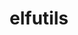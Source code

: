 ---
title: "elfutils"
layout: cache
categories: [package, develop]
meta: {"versions": ["0.189", "0.190", "0.191"], "compilers": ["gcc@=10.2.1", "gcc@=11.1.0", "gcc@=11.4.0", "gcc@=7.3.1", "gcc@=7.5.0", "gcc@=9.4.0", "oneapi@=2024.2.0", "oneapi@=2024.2.1"], "oss": ["amzn2", "centos7", "ubuntu18.04", "ubuntu20.04", "ubuntu22.04"], "platforms": ["linux"], "targets": ["aarch64", "neoverse_n1", "neoverse_v1", "neoverse_v2", "ppc64le", "x86_64_v3"], "stacks": ["aws-isc", "aws-isc-aarch64", "data-vis-sdk", "developer-tools-manylinux2014", "e4s", "e4s-neoverse-v2", "e4s-neoverse_v1", "e4s-oneapi", "e4s-power", "e4s-rocm-external", "gpu-tests", "ml-linux-x86_64-rocm", "radiuss", "radiuss-aws", "radiuss-aws-aarch64", "root", "tutorial"], "num_specs": 96, "num_specs_by_stack": {"root": 96, "radiuss-aws-aarch64": 11, "aws-isc-aarch64": 7, "radiuss-aws": 5, "aws-isc": 3, "developer-tools-manylinux2014": 5, "radiuss": 5, "e4s-power": 8, "data-vis-sdk": 5, "gpu-tests": 5, "e4s-neoverse_v1": 10, "e4s-neoverse-v2": 10, "e4s": 8, "ml-linux-x86_64-rocm": 5, "tutorial": 5, "e4s-rocm-external": 9, "e4s-oneapi": 5}}
spec_details: [{"hash": "wco476au527je4xe6bgvscmskz4qjvtw", "compiler": "gcc@=7.3.1", "versions": ["0.191"], "os": "amzn2", "platform": "linux", "target": "aarch64", "variants": ["build_system=autotools", "~debuginfod", "+exeprefix", "+nls"], "stacks": ["root", "radiuss-aws-aarch64"], "size": "-", "tarball": "https://binaries.spack.io/develop/build_cache/linux-amzn2-aarch64/gcc-7.3.1/elfutils-0.191/linux-amzn2-aarch64-gcc-7.3.1-elfutils-0.191-wco476au527je4xe6bgvscmskz4qjvtw.spack"}, {"hash": "fn2xven6wsopbrf4k2qqf5weqtza4i2r", "compiler": "gcc@=7.3.1", "versions": ["0.191"], "os": "amzn2", "platform": "linux", "target": "aarch64", "variants": ["build_system=autotools", "~debuginfod", "+exeprefix", "+nls"], "stacks": ["root", "radiuss-aws-aarch64"], "size": "-", "tarball": "https://binaries.spack.io/develop/build_cache/linux-amzn2-aarch64/gcc-7.3.1/elfutils-0.191/linux-amzn2-aarch64-gcc-7.3.1-elfutils-0.191-fn2xven6wsopbrf4k2qqf5weqtza4i2r.spack"}, {"hash": "jbrk5uummesdjmepy7c5ykvqtmq32dvp", "compiler": "gcc@=7.3.1", "versions": ["0.191"], "os": "amzn2", "platform": "linux", "target": "aarch64", "variants": ["build_system=autotools", "~debuginfod", "+exeprefix", "+nls"], "stacks": ["root", "radiuss-aws-aarch64"], "size": "-", "tarball": "https://binaries.spack.io/develop/build_cache/linux-amzn2-aarch64/gcc-7.3.1/elfutils-0.191/linux-amzn2-aarch64-gcc-7.3.1-elfutils-0.191-jbrk5uummesdjmepy7c5ykvqtmq32dvp.spack"}, {"hash": "fc72tpyjste7nco2tcd2gizbdbqvhqkd", "compiler": "gcc@=7.3.1", "versions": ["0.191"], "os": "amzn2", "platform": "linux", "target": "aarch64", "variants": ["build_system=autotools", "~debuginfod", "+exeprefix", "+nls"], "stacks": ["root", "radiuss-aws-aarch64"], "size": "-", "tarball": "https://binaries.spack.io/develop/build_cache/linux-amzn2-aarch64/gcc-7.3.1/elfutils-0.191/linux-amzn2-aarch64-gcc-7.3.1-elfutils-0.191-fc72tpyjste7nco2tcd2gizbdbqvhqkd.spack"}, {"hash": "sdafw2pa56nrlircr3cpnlreno5rshaj", "compiler": "gcc@=7.3.1", "versions": ["0.191"], "os": "amzn2", "platform": "linux", "target": "aarch64", "variants": ["build_system=autotools", "~debuginfod", "+exeprefix", "+nls"], "stacks": ["root", "radiuss-aws-aarch64"], "size": "-", "tarball": "https://binaries.spack.io/develop/build_cache/linux-amzn2-aarch64/gcc-7.3.1/elfutils-0.191/linux-amzn2-aarch64-gcc-7.3.1-elfutils-0.191-sdafw2pa56nrlircr3cpnlreno5rshaj.spack"}, {"hash": "opi2dtxs3q726vkwbwmucfklij3lxl6p", "compiler": "gcc@=7.3.1", "versions": ["0.191"], "os": "amzn2", "platform": "linux", "target": "aarch64", "variants": ["build_system=autotools", "~debuginfod", "+exeprefix", "~nls"], "stacks": ["aws-isc-aarch64", "root"], "size": "-", "tarball": "https://binaries.spack.io/develop/build_cache/linux-amzn2-aarch64/gcc-7.3.1/elfutils-0.191/linux-amzn2-aarch64-gcc-7.3.1-elfutils-0.191-opi2dtxs3q726vkwbwmucfklij3lxl6p.spack"}, {"hash": "t3yt37g6nbuavxiu42ahktyfm2ned2dp", "compiler": "gcc@=7.3.1", "versions": ["0.191"], "os": "amzn2", "platform": "linux", "target": "aarch64", "variants": ["build_system=autotools", "~debuginfod", "+exeprefix", "~nls"], "stacks": ["aws-isc-aarch64", "root"], "size": "-", "tarball": "https://binaries.spack.io/develop/build_cache/linux-amzn2-aarch64/gcc-7.3.1/elfutils-0.191/linux-amzn2-aarch64-gcc-7.3.1-elfutils-0.191-t3yt37g6nbuavxiu42ahktyfm2ned2dp.spack"}, {"hash": "j4jims6yrwisiwnfp7cbg3g6p4egfzbo", "compiler": "gcc@=7.3.1", "versions": ["0.191"], "os": "amzn2", "platform": "linux", "target": "aarch64", "variants": ["build_system=autotools", "~debuginfod", "+exeprefix", "~nls"], "stacks": ["aws-isc-aarch64", "root"], "size": "-", "tarball": "https://binaries.spack.io/develop/build_cache/linux-amzn2-aarch64/gcc-7.3.1/elfutils-0.191/linux-amzn2-aarch64-gcc-7.3.1-elfutils-0.191-j4jims6yrwisiwnfp7cbg3g6p4egfzbo.spack"}, {"hash": "nnmnoowrbrj2zdhn6jqe67f3clzi2srg", "compiler": "gcc@=7.3.1", "versions": ["0.191"], "os": "amzn2", "platform": "linux", "target": "neoverse_n1", "variants": ["build_system=autotools", "~debuginfod", "+exeprefix", "+nls"], "stacks": ["root", "radiuss-aws-aarch64"], "size": "-", "tarball": "https://binaries.spack.io/develop/build_cache/linux-amzn2-neoverse_n1/gcc-7.3.1/elfutils-0.191/linux-amzn2-neoverse_n1-gcc-7.3.1-elfutils-0.191-nnmnoowrbrj2zdhn6jqe67f3clzi2srg.spack"}, {"hash": "qgeemrygt3nmazrtspi26vsiiywl3xnk", "compiler": "gcc@=7.3.1", "versions": ["0.191"], "os": "amzn2", "platform": "linux", "target": "neoverse_n1", "variants": ["build_system=autotools", "~debuginfod", "+exeprefix", "+nls"], "stacks": ["root", "radiuss-aws-aarch64"], "size": "-", "tarball": "https://binaries.spack.io/develop/build_cache/linux-amzn2-neoverse_n1/gcc-7.3.1/elfutils-0.191/linux-amzn2-neoverse_n1-gcc-7.3.1-elfutils-0.191-qgeemrygt3nmazrtspi26vsiiywl3xnk.spack"}, {"hash": "pssmaeg6h4hzsxzczhz5lsbcftv3zv4f", "compiler": "gcc@=7.3.1", "versions": ["0.191"], "os": "amzn2", "platform": "linux", "target": "neoverse_n1", "variants": ["build_system=autotools", "~debuginfod", "+exeprefix", "+nls"], "stacks": ["root", "radiuss-aws-aarch64"], "size": "-", "tarball": "https://binaries.spack.io/develop/build_cache/linux-amzn2-neoverse_n1/gcc-7.3.1/elfutils-0.191/linux-amzn2-neoverse_n1-gcc-7.3.1-elfutils-0.191-pssmaeg6h4hzsxzczhz5lsbcftv3zv4f.spack"}, {"hash": "hhd6sxsjt6vvqhdyx74uj5ynvnmld77v", "compiler": "gcc@=7.3.1", "versions": ["0.191"], "os": "amzn2", "platform": "linux", "target": "neoverse_n1", "variants": ["build_system=autotools", "~debuginfod", "+exeprefix", "+nls"], "stacks": ["root", "radiuss-aws-aarch64"], "size": "-", "tarball": "https://binaries.spack.io/develop/build_cache/linux-amzn2-neoverse_n1/gcc-7.3.1/elfutils-0.191/linux-amzn2-neoverse_n1-gcc-7.3.1-elfutils-0.191-hhd6sxsjt6vvqhdyx74uj5ynvnmld77v.spack"}, {"hash": "ihr45ctxbyvfeoa3a77f4zx32v6obfaq", "compiler": "gcc@=7.3.1", "versions": ["0.191"], "os": "amzn2", "platform": "linux", "target": "neoverse_n1", "variants": ["build_system=autotools", "~debuginfod", "+exeprefix", "+nls"], "stacks": ["root", "radiuss-aws-aarch64"], "size": "-", "tarball": "https://binaries.spack.io/develop/build_cache/linux-amzn2-neoverse_n1/gcc-7.3.1/elfutils-0.191/linux-amzn2-neoverse_n1-gcc-7.3.1-elfutils-0.191-ihr45ctxbyvfeoa3a77f4zx32v6obfaq.spack"}, {"hash": "ydpjevidvwv2j3cqws3p2fayx64u6k4t", "compiler": "gcc@=7.3.1", "versions": ["0.191"], "os": "amzn2", "platform": "linux", "target": "neoverse_n1", "variants": ["build_system=autotools", "~debuginfod", "+exeprefix", "+nls"], "stacks": ["root", "radiuss-aws-aarch64"], "size": "-", "tarball": "https://binaries.spack.io/develop/build_cache/linux-amzn2-neoverse_n1/gcc-7.3.1/elfutils-0.191/linux-amzn2-neoverse_n1-gcc-7.3.1-elfutils-0.191-ydpjevidvwv2j3cqws3p2fayx64u6k4t.spack"}, {"hash": "h6ptqfy2a5ucoz53mzk3ax2nwvxwddqx", "compiler": "gcc@=7.3.1", "versions": ["0.191"], "os": "amzn2", "platform": "linux", "target": "neoverse_n1", "variants": ["build_system=autotools", "~debuginfod", "+exeprefix", "~nls"], "stacks": ["aws-isc-aarch64", "root"], "size": "-", "tarball": "https://binaries.spack.io/develop/build_cache/linux-amzn2-neoverse_n1/gcc-7.3.1/elfutils-0.191/linux-amzn2-neoverse_n1-gcc-7.3.1-elfutils-0.191-h6ptqfy2a5ucoz53mzk3ax2nwvxwddqx.spack"}, {"hash": "cph7tzlwtqbdmxi5cdnaa6j4evnjtckn", "compiler": "gcc@=7.3.1", "versions": ["0.191"], "os": "amzn2", "platform": "linux", "target": "neoverse_n1", "variants": ["build_system=autotools", "~debuginfod", "+exeprefix", "~nls"], "stacks": ["aws-isc-aarch64", "root"], "size": "-", "tarball": "https://binaries.spack.io/develop/build_cache/linux-amzn2-neoverse_n1/gcc-7.3.1/elfutils-0.191/linux-amzn2-neoverse_n1-gcc-7.3.1-elfutils-0.191-cph7tzlwtqbdmxi5cdnaa6j4evnjtckn.spack"}, {"hash": "fygpi6yb5qi7w27q57665r6p4ogreizb", "compiler": "gcc@=7.3.1", "versions": ["0.191"], "os": "amzn2", "platform": "linux", "target": "neoverse_n1", "variants": ["build_system=autotools", "~debuginfod", "+exeprefix", "~nls"], "stacks": ["aws-isc-aarch64", "root"], "size": "-", "tarball": "https://binaries.spack.io/develop/build_cache/linux-amzn2-neoverse_n1/gcc-7.3.1/elfutils-0.191/linux-amzn2-neoverse_n1-gcc-7.3.1-elfutils-0.191-fygpi6yb5qi7w27q57665r6p4ogreizb.spack"}, {"hash": "z2nuzqljtdmlylnnoeien4wdw5kezhmh", "compiler": "gcc@=7.3.1", "versions": ["0.191"], "os": "amzn2", "platform": "linux", "target": "neoverse_n1", "variants": ["build_system=autotools", "~debuginfod", "+exeprefix", "~nls"], "stacks": ["aws-isc-aarch64", "root"], "size": "-", "tarball": "https://binaries.spack.io/develop/build_cache/linux-amzn2-neoverse_n1/gcc-7.3.1/elfutils-0.191/linux-amzn2-neoverse_n1-gcc-7.3.1-elfutils-0.191-z2nuzqljtdmlylnnoeien4wdw5kezhmh.spack"}, {"hash": "dtbu2esf2shcvhjksy5pccqpgltbmhpw", "compiler": "gcc@=7.3.1", "versions": ["0.191"], "os": "amzn2", "platform": "linux", "target": "x86_64_v3", "variants": ["build_system=autotools", "~debuginfod", "+exeprefix", "+nls"], "stacks": ["root", "radiuss-aws"], "size": "-", "tarball": "https://binaries.spack.io/develop/build_cache/linux-amzn2-x86_64_v3/gcc-7.3.1/elfutils-0.191/linux-amzn2-x86_64_v3-gcc-7.3.1-elfutils-0.191-dtbu2esf2shcvhjksy5pccqpgltbmhpw.spack"}, {"hash": "msauym4c45w6cw2u2tlz7gppl3u7n3ca", "compiler": "gcc@=7.3.1", "versions": ["0.191"], "os": "amzn2", "platform": "linux", "target": "x86_64_v3", "variants": ["build_system=autotools", "~debuginfod", "+exeprefix", "+nls"], "stacks": ["root", "radiuss-aws"], "size": "-", "tarball": "https://binaries.spack.io/develop/build_cache/linux-amzn2-x86_64_v3/gcc-7.3.1/elfutils-0.191/linux-amzn2-x86_64_v3-gcc-7.3.1-elfutils-0.191-msauym4c45w6cw2u2tlz7gppl3u7n3ca.spack"}, {"hash": "krsnfs7jvuwtm4di47xaympoamyf25d4", "compiler": "gcc@=7.3.1", "versions": ["0.191"], "os": "amzn2", "platform": "linux", "target": "x86_64_v3", "variants": ["build_system=autotools", "~debuginfod", "+exeprefix", "+nls"], "stacks": ["root", "radiuss-aws"], "size": "-", "tarball": "https://binaries.spack.io/develop/build_cache/linux-amzn2-x86_64_v3/gcc-7.3.1/elfutils-0.191/linux-amzn2-x86_64_v3-gcc-7.3.1-elfutils-0.191-krsnfs7jvuwtm4di47xaympoamyf25d4.spack"}, {"hash": "ajfp4lihfpmejbd3hdbkryyt4fgk6b54", "compiler": "gcc@=7.3.1", "versions": ["0.191"], "os": "amzn2", "platform": "linux", "target": "x86_64_v3", "variants": ["build_system=autotools", "~debuginfod", "+exeprefix", "+nls"], "stacks": ["root", "radiuss-aws"], "size": "-", "tarball": "https://binaries.spack.io/develop/build_cache/linux-amzn2-x86_64_v3/gcc-7.3.1/elfutils-0.191/linux-amzn2-x86_64_v3-gcc-7.3.1-elfutils-0.191-ajfp4lihfpmejbd3hdbkryyt4fgk6b54.spack"}, {"hash": "cgv5zi7rzekj6sdufhssoniujnz4iiqd", "compiler": "gcc@=7.3.1", "versions": ["0.191"], "os": "amzn2", "platform": "linux", "target": "x86_64_v3", "variants": ["build_system=autotools", "~debuginfod", "+exeprefix", "+nls"], "stacks": ["root", "radiuss-aws"], "size": "-", "tarball": "https://binaries.spack.io/develop/build_cache/linux-amzn2-x86_64_v3/gcc-7.3.1/elfutils-0.191/linux-amzn2-x86_64_v3-gcc-7.3.1-elfutils-0.191-cgv5zi7rzekj6sdufhssoniujnz4iiqd.spack"}, {"hash": "gymumbrigscrdjevq32y7lleay5mmqna", "compiler": "gcc@=7.3.1", "versions": ["0.191"], "os": "amzn2", "platform": "linux", "target": "x86_64_v3", "variants": ["build_system=autotools", "~debuginfod", "+exeprefix", "~nls"], "stacks": ["root", "aws-isc"], "size": "-", "tarball": "https://binaries.spack.io/develop/build_cache/linux-amzn2-x86_64_v3/gcc-7.3.1/elfutils-0.191/linux-amzn2-x86_64_v3-gcc-7.3.1-elfutils-0.191-gymumbrigscrdjevq32y7lleay5mmqna.spack"}, {"hash": "tmngjijto3fsri6dfq4w3m7doxd4ykhn", "compiler": "gcc@=7.3.1", "versions": ["0.191"], "os": "amzn2", "platform": "linux", "target": "x86_64_v3", "variants": ["build_system=autotools", "~debuginfod", "+exeprefix", "~nls"], "stacks": ["root", "aws-isc"], "size": "-", "tarball": "https://binaries.spack.io/develop/build_cache/linux-amzn2-x86_64_v3/gcc-7.3.1/elfutils-0.191/linux-amzn2-x86_64_v3-gcc-7.3.1-elfutils-0.191-tmngjijto3fsri6dfq4w3m7doxd4ykhn.spack"}, {"hash": "4uju2wlaeqfgngvvf5xhcsk36oxjrgv5", "compiler": "gcc@=7.3.1", "versions": ["0.191"], "os": "amzn2", "platform": "linux", "target": "x86_64_v3", "variants": ["build_system=autotools", "~debuginfod", "+exeprefix", "~nls"], "stacks": ["root", "aws-isc"], "size": "-", "tarball": "https://binaries.spack.io/develop/build_cache/linux-amzn2-x86_64_v3/gcc-7.3.1/elfutils-0.191/linux-amzn2-x86_64_v3-gcc-7.3.1-elfutils-0.191-4uju2wlaeqfgngvvf5xhcsk36oxjrgv5.spack"}, {"hash": "izddttw3qtdmej2ytb5nohns6nmfohua", "compiler": "gcc@=10.2.1", "versions": ["0.191"], "os": "centos7", "platform": "linux", "target": "x86_64_v3", "variants": ["build_system=autotools", "+debuginfod", "+exeprefix", "+nls"], "stacks": ["root", "developer-tools-manylinux2014"], "size": "-", "tarball": "https://binaries.spack.io/develop/build_cache/linux-centos7-x86_64_v3/gcc-10.2.1/elfutils-0.191/linux-centos7-x86_64_v3-gcc-10.2.1-elfutils-0.191-izddttw3qtdmej2ytb5nohns6nmfohua.spack"}, {"hash": "4duhmhapfufidjg6jvwc2szoqawawvwf", "compiler": "gcc@=10.2.1", "versions": ["0.191"], "os": "centos7", "platform": "linux", "target": "x86_64_v3", "variants": ["build_system=autotools", "+debuginfod", "+exeprefix", "+nls"], "stacks": ["root", "developer-tools-manylinux2014"], "size": "-", "tarball": "https://binaries.spack.io/develop/build_cache/linux-centos7-x86_64_v3/gcc-10.2.1/elfutils-0.191/linux-centos7-x86_64_v3-gcc-10.2.1-elfutils-0.191-4duhmhapfufidjg6jvwc2szoqawawvwf.spack"}, {"hash": "is4uflo6kr2mbeagblepgortmb2aqhlt", "compiler": "gcc@=10.2.1", "versions": ["0.191"], "os": "centos7", "platform": "linux", "target": "x86_64_v3", "variants": ["build_system=autotools", "+debuginfod", "+exeprefix", "+nls"], "stacks": ["root", "developer-tools-manylinux2014"], "size": "-", "tarball": "https://binaries.spack.io/develop/build_cache/linux-centos7-x86_64_v3/gcc-10.2.1/elfutils-0.191/linux-centos7-x86_64_v3-gcc-10.2.1-elfutils-0.191-is4uflo6kr2mbeagblepgortmb2aqhlt.spack"}, {"hash": "oibliiajzhmvpx6uraxjd6aisduxvwq5", "compiler": "gcc@=10.2.1", "versions": ["0.191"], "os": "centos7", "platform": "linux", "target": "x86_64_v3", "variants": ["build_system=autotools", "+debuginfod", "+exeprefix", "+nls"], "stacks": ["root", "developer-tools-manylinux2014"], "size": "-", "tarball": "https://binaries.spack.io/develop/build_cache/linux-centos7-x86_64_v3/gcc-10.2.1/elfutils-0.191/linux-centos7-x86_64_v3-gcc-10.2.1-elfutils-0.191-oibliiajzhmvpx6uraxjd6aisduxvwq5.spack"}, {"hash": "rinhscjbttrjggfrnz5colnu7q7u2ups", "compiler": "gcc@=10.2.1", "versions": ["0.191"], "os": "centos7", "platform": "linux", "target": "x86_64_v3", "variants": ["build_system=autotools", "+debuginfod", "+exeprefix", "+nls"], "stacks": ["root", "developer-tools-manylinux2014"], "size": "-", "tarball": "https://binaries.spack.io/develop/build_cache/linux-centos7-x86_64_v3/gcc-10.2.1/elfutils-0.191/linux-centos7-x86_64_v3-gcc-10.2.1-elfutils-0.191-rinhscjbttrjggfrnz5colnu7q7u2ups.spack"}, {"hash": "f4m545gzkfqrn6n7z7ytlfgjfisgj7fp", "compiler": "gcc@=7.5.0", "versions": ["0.191"], "os": "ubuntu18.04", "platform": "linux", "target": "x86_64_v3", "variants": ["build_system=autotools", "~debuginfod", "+exeprefix", "+nls"], "stacks": ["root", "radiuss"], "size": "-", "tarball": "https://binaries.spack.io/develop/build_cache/linux-ubuntu18.04-x86_64_v3/gcc-7.5.0/elfutils-0.191/linux-ubuntu18.04-x86_64_v3-gcc-7.5.0-elfutils-0.191-f4m545gzkfqrn6n7z7ytlfgjfisgj7fp.spack"}, {"hash": "ujyr2jtpdbdjdm5wokvdkxyn4j64wk3j", "compiler": "gcc@=7.5.0", "versions": ["0.191"], "os": "ubuntu18.04", "platform": "linux", "target": "x86_64_v3", "variants": ["build_system=autotools", "~debuginfod", "+exeprefix", "+nls"], "stacks": ["root", "radiuss"], "size": "-", "tarball": "https://binaries.spack.io/develop/build_cache/linux-ubuntu18.04-x86_64_v3/gcc-7.5.0/elfutils-0.191/linux-ubuntu18.04-x86_64_v3-gcc-7.5.0-elfutils-0.191-ujyr2jtpdbdjdm5wokvdkxyn4j64wk3j.spack"}, {"hash": "f22paax3s4rb447hlsmgw2d5sdhwv4zk", "compiler": "gcc@=7.5.0", "versions": ["0.191"], "os": "ubuntu18.04", "platform": "linux", "target": "x86_64_v3", "variants": ["build_system=autotools", "~debuginfod", "+exeprefix", "+nls"], "stacks": ["root", "radiuss"], "size": "-", "tarball": "https://binaries.spack.io/develop/build_cache/linux-ubuntu18.04-x86_64_v3/gcc-7.5.0/elfutils-0.191/linux-ubuntu18.04-x86_64_v3-gcc-7.5.0-elfutils-0.191-f22paax3s4rb447hlsmgw2d5sdhwv4zk.spack"}, {"hash": "runy4afgrnam3sxpswhgmi3zhg4tsyxf", "compiler": "gcc@=7.5.0", "versions": ["0.191"], "os": "ubuntu18.04", "platform": "linux", "target": "x86_64_v3", "variants": ["build_system=autotools", "~debuginfod", "+exeprefix", "+nls"], "stacks": ["root", "radiuss"], "size": "-", "tarball": "https://binaries.spack.io/develop/build_cache/linux-ubuntu18.04-x86_64_v3/gcc-7.5.0/elfutils-0.191/linux-ubuntu18.04-x86_64_v3-gcc-7.5.0-elfutils-0.191-runy4afgrnam3sxpswhgmi3zhg4tsyxf.spack"}, {"hash": "fq4uf6sczcuwvl6jwd2j2nmtsp4zak7v", "compiler": "gcc@=7.5.0", "versions": ["0.191"], "os": "ubuntu18.04", "platform": "linux", "target": "x86_64_v3", "variants": ["build_system=autotools", "~debuginfod", "+exeprefix", "+nls"], "stacks": ["root", "radiuss"], "size": "-", "tarball": "https://binaries.spack.io/develop/build_cache/linux-ubuntu18.04-x86_64_v3/gcc-7.5.0/elfutils-0.191/linux-ubuntu18.04-x86_64_v3-gcc-7.5.0-elfutils-0.191-fq4uf6sczcuwvl6jwd2j2nmtsp4zak7v.spack"}, {"hash": "sasdgtnxrw5vhxuzrrotz364kficdwdg", "compiler": "gcc@=9.4.0", "versions": ["0.191"], "os": "ubuntu20.04", "platform": "linux", "target": "ppc64le", "variants": ["build_system=autotools", "~debuginfod", "+exeprefix", "~nls"], "stacks": ["root", "e4s-power"], "size": "-", "tarball": "https://binaries.spack.io/develop/build_cache/linux-ubuntu20.04-ppc64le/gcc-9.4.0/elfutils-0.191/linux-ubuntu20.04-ppc64le-gcc-9.4.0-elfutils-0.191-sasdgtnxrw5vhxuzrrotz364kficdwdg.spack"}, {"hash": "vjfq5ma3oc5n7lpwyyr6i57lnpj7fltg", "compiler": "gcc@=9.4.0", "versions": ["0.191"], "os": "ubuntu20.04", "platform": "linux", "target": "ppc64le", "variants": ["build_system=autotools", "~debuginfod", "+exeprefix", "~nls"], "stacks": ["root", "e4s-power"], "size": "-", "tarball": "https://binaries.spack.io/develop/build_cache/linux-ubuntu20.04-ppc64le/gcc-9.4.0/elfutils-0.191/linux-ubuntu20.04-ppc64le-gcc-9.4.0-elfutils-0.191-vjfq5ma3oc5n7lpwyyr6i57lnpj7fltg.spack"}, {"hash": "buostqs4h3h2i5uerxlllonllcmmyo33", "compiler": "gcc@=9.4.0", "versions": ["0.191"], "os": "ubuntu20.04", "platform": "linux", "target": "ppc64le", "variants": ["build_system=autotools", "~debuginfod", "+exeprefix", "~nls"], "stacks": ["root", "e4s-power"], "size": "-", "tarball": "https://binaries.spack.io/develop/build_cache/linux-ubuntu20.04-ppc64le/gcc-9.4.0/elfutils-0.191/linux-ubuntu20.04-ppc64le-gcc-9.4.0-elfutils-0.191-buostqs4h3h2i5uerxlllonllcmmyo33.spack"}, {"hash": "z24zv4vcqv334q25dh7mi4btsq2nr5wr", "compiler": "gcc@=9.4.0", "versions": ["0.191"], "os": "ubuntu20.04", "platform": "linux", "target": "ppc64le", "variants": ["build_system=autotools", "~debuginfod", "+exeprefix", "~nls"], "stacks": ["root", "e4s-power"], "size": "-", "tarball": "https://binaries.spack.io/develop/build_cache/linux-ubuntu20.04-ppc64le/gcc-9.4.0/elfutils-0.191/linux-ubuntu20.04-ppc64le-gcc-9.4.0-elfutils-0.191-z24zv4vcqv334q25dh7mi4btsq2nr5wr.spack"}, {"hash": "f52cviizucepkixjcxyfmaj5wgbiekdl", "compiler": "gcc@=9.4.0", "versions": ["0.190"], "os": "ubuntu20.04", "platform": "linux", "target": "ppc64le", "variants": ["build_system=autotools", "~debuginfod", "+exeprefix", "~nls"], "stacks": ["root", "e4s-power"], "size": "-", "tarball": "https://binaries.spack.io/develop/build_cache/linux-ubuntu20.04-ppc64le/gcc-9.4.0/elfutils-0.190/linux-ubuntu20.04-ppc64le-gcc-9.4.0-elfutils-0.190-f52cviizucepkixjcxyfmaj5wgbiekdl.spack"}, {"hash": "3nd7wfs5nsbdtbhlxxgetokrx3gsszji", "compiler": "gcc@=9.4.0", "versions": ["0.190"], "os": "ubuntu20.04", "platform": "linux", "target": "ppc64le", "variants": ["build_system=autotools", "~debuginfod", "+exeprefix", "~nls"], "stacks": ["root", "e4s-power"], "size": "-", "tarball": "https://binaries.spack.io/develop/build_cache/linux-ubuntu20.04-ppc64le/gcc-9.4.0/elfutils-0.190/linux-ubuntu20.04-ppc64le-gcc-9.4.0-elfutils-0.190-3nd7wfs5nsbdtbhlxxgetokrx3gsszji.spack"}, {"hash": "lb7e2glq6nboxxlwvyfxwalr3vflioj2", "compiler": "gcc@=9.4.0", "versions": ["0.190"], "os": "ubuntu20.04", "platform": "linux", "target": "ppc64le", "variants": ["build_system=autotools", "~debuginfod", "+exeprefix", "~nls"], "stacks": ["root", "e4s-power"], "size": "-", "tarball": "https://binaries.spack.io/develop/build_cache/linux-ubuntu20.04-ppc64le/gcc-9.4.0/elfutils-0.190/linux-ubuntu20.04-ppc64le-gcc-9.4.0-elfutils-0.190-lb7e2glq6nboxxlwvyfxwalr3vflioj2.spack"}, {"hash": "z6zxqfvjeaxhcbarhivtsqo4dtzuizsx", "compiler": "gcc@=9.4.0", "versions": ["0.190"], "os": "ubuntu20.04", "platform": "linux", "target": "ppc64le", "variants": ["build_system=autotools", "~debuginfod", "+exeprefix", "~nls"], "stacks": ["root", "e4s-power"], "size": "-", "tarball": "https://binaries.spack.io/develop/build_cache/linux-ubuntu20.04-ppc64le/gcc-9.4.0/elfutils-0.190/linux-ubuntu20.04-ppc64le-gcc-9.4.0-elfutils-0.190-z6zxqfvjeaxhcbarhivtsqo4dtzuizsx.spack"}, {"hash": "wunhl4nhhr6gcfu2j5tyne2slvy6zgvl", "compiler": "gcc@=11.1.0", "versions": ["0.191"], "os": "ubuntu20.04", "platform": "linux", "target": "x86_64_v3", "variants": ["build_system=autotools", "~debuginfod", "+exeprefix", "+nls"], "stacks": ["root", "data-vis-sdk"], "size": "-", "tarball": "https://binaries.spack.io/develop/build_cache/linux-ubuntu20.04-x86_64_v3/gcc-11.1.0/elfutils-0.191/linux-ubuntu20.04-x86_64_v3-gcc-11.1.0-elfutils-0.191-wunhl4nhhr6gcfu2j5tyne2slvy6zgvl.spack"}, {"hash": "am34dw7m6eqzxmsu5y5qduytewdn5xiy", "compiler": "gcc@=11.1.0", "versions": ["0.191"], "os": "ubuntu20.04", "platform": "linux", "target": "x86_64_v3", "variants": ["build_system=autotools", "~debuginfod", "+exeprefix", "+nls"], "stacks": ["root", "data-vis-sdk"], "size": "-", "tarball": "https://binaries.spack.io/develop/build_cache/linux-ubuntu20.04-x86_64_v3/gcc-11.1.0/elfutils-0.191/linux-ubuntu20.04-x86_64_v3-gcc-11.1.0-elfutils-0.191-am34dw7m6eqzxmsu5y5qduytewdn5xiy.spack"}, {"hash": "xib7krv7xby4cjvw53rkkovjihhl5tex", "compiler": "gcc@=11.1.0", "versions": ["0.191"], "os": "ubuntu20.04", "platform": "linux", "target": "x86_64_v3", "variants": ["build_system=autotools", "~debuginfod", "+exeprefix", "+nls"], "stacks": ["root", "data-vis-sdk"], "size": "-", "tarball": "https://binaries.spack.io/develop/build_cache/linux-ubuntu20.04-x86_64_v3/gcc-11.1.0/elfutils-0.191/linux-ubuntu20.04-x86_64_v3-gcc-11.1.0-elfutils-0.191-xib7krv7xby4cjvw53rkkovjihhl5tex.spack"}, {"hash": "g4phlqdwfbun42ve6pdqyt44bqtdhaas", "compiler": "gcc@=11.1.0", "versions": ["0.191"], "os": "ubuntu20.04", "platform": "linux", "target": "x86_64_v3", "variants": ["build_system=autotools", "~debuginfod", "+exeprefix", "+nls"], "stacks": ["root", "data-vis-sdk"], "size": "-", "tarball": "https://binaries.spack.io/develop/build_cache/linux-ubuntu20.04-x86_64_v3/gcc-11.1.0/elfutils-0.191/linux-ubuntu20.04-x86_64_v3-gcc-11.1.0-elfutils-0.191-g4phlqdwfbun42ve6pdqyt44bqtdhaas.spack"}, {"hash": "crmnsmthfzszmbvvbajxiz7sqyqumck3", "compiler": "gcc@=11.1.0", "versions": ["0.191"], "os": "ubuntu20.04", "platform": "linux", "target": "x86_64_v3", "variants": ["build_system=autotools", "~debuginfod", "+exeprefix", "+nls"], "stacks": ["root", "data-vis-sdk"], "size": "-", "tarball": "https://binaries.spack.io/develop/build_cache/linux-ubuntu20.04-x86_64_v3/gcc-11.1.0/elfutils-0.191/linux-ubuntu20.04-x86_64_v3-gcc-11.1.0-elfutils-0.191-crmnsmthfzszmbvvbajxiz7sqyqumck3.spack"}, {"hash": "jqwfanxsc2dlgm65tlor2pfxpys7o23m", "compiler": "gcc@=11.1.0", "versions": ["0.190"], "os": "ubuntu20.04", "platform": "linux", "target": "x86_64_v3", "variants": ["build_system=autotools", "~debuginfod", "+exeprefix", "~nls"], "stacks": ["root", "gpu-tests"], "size": "-", "tarball": "https://binaries.spack.io/develop/build_cache/linux-ubuntu20.04-x86_64_v3/gcc-11.1.0/elfutils-0.190/linux-ubuntu20.04-x86_64_v3-gcc-11.1.0-elfutils-0.190-jqwfanxsc2dlgm65tlor2pfxpys7o23m.spack"}, {"hash": "xa72touvcfekopighmci7up7zrmyjkwt", "compiler": "gcc@=11.1.0", "versions": ["0.189"], "os": "ubuntu20.04", "platform": "linux", "target": "x86_64_v3", "variants": ["build_system=autotools", "~debuginfod", "+exeprefix", "~nls"], "stacks": ["root", "gpu-tests"], "size": "-", "tarball": "https://binaries.spack.io/develop/build_cache/linux-ubuntu20.04-x86_64_v3/gcc-11.1.0/elfutils-0.189/linux-ubuntu20.04-x86_64_v3-gcc-11.1.0-elfutils-0.189-xa72touvcfekopighmci7up7zrmyjkwt.spack"}, {"hash": "sqbwizdm6yyyejrnn4fxyt357spgpr46", "compiler": "gcc@=11.1.0", "versions": ["0.189"], "os": "ubuntu20.04", "platform": "linux", "target": "x86_64_v3", "variants": ["build_system=autotools", "~debuginfod", "+exeprefix", "~nls"], "stacks": ["root", "gpu-tests"], "size": "-", "tarball": "https://binaries.spack.io/develop/build_cache/linux-ubuntu20.04-x86_64_v3/gcc-11.1.0/elfutils-0.189/linux-ubuntu20.04-x86_64_v3-gcc-11.1.0-elfutils-0.189-sqbwizdm6yyyejrnn4fxyt357spgpr46.spack"}, {"hash": "guvj7rdvwnbkmhrkoo76dkhgiy7caciz", "compiler": "gcc@=11.1.0", "versions": ["0.189"], "os": "ubuntu20.04", "platform": "linux", "target": "x86_64_v3", "variants": ["build_system=autotools", "~debuginfod", "+exeprefix", "~nls"], "stacks": ["root", "gpu-tests"], "size": "-", "tarball": "https://binaries.spack.io/develop/build_cache/linux-ubuntu20.04-x86_64_v3/gcc-11.1.0/elfutils-0.189/linux-ubuntu20.04-x86_64_v3-gcc-11.1.0-elfutils-0.189-guvj7rdvwnbkmhrkoo76dkhgiy7caciz.spack"}, {"hash": "rti3d4wgjyy5evglerfvu7i452dgverv", "compiler": "gcc@=11.1.0", "versions": ["0.189"], "os": "ubuntu20.04", "platform": "linux", "target": "x86_64_v3", "variants": ["build_system=autotools", "~debuginfod", "+exeprefix", "~nls"], "stacks": ["root", "gpu-tests"], "size": "-", "tarball": "https://binaries.spack.io/develop/build_cache/linux-ubuntu20.04-x86_64_v3/gcc-11.1.0/elfutils-0.189/linux-ubuntu20.04-x86_64_v3-gcc-11.1.0-elfutils-0.189-rti3d4wgjyy5evglerfvu7i452dgverv.spack"}, {"hash": "otyf2qcyrlva2tddwwoarimd5fwl5df6", "compiler": "gcc@=11.4.0", "versions": ["0.191"], "os": "ubuntu22.04", "platform": "linux", "target": "neoverse_v1", "variants": ["build_system=autotools", "~debuginfod", "+exeprefix", "~nls"], "stacks": ["root", "e4s-neoverse_v1"], "size": "-", "tarball": "https://binaries.spack.io/develop/build_cache/linux-ubuntu22.04-neoverse_v1/gcc-11.4.0/elfutils-0.191/linux-ubuntu22.04-neoverse_v1-gcc-11.4.0-elfutils-0.191-otyf2qcyrlva2tddwwoarimd5fwl5df6.spack"}, {"hash": "4kdj4qz6ifuynb7cdyy4rexz6h5klt3b", "compiler": "gcc@=11.4.0", "versions": ["0.191"], "os": "ubuntu22.04", "platform": "linux", "target": "neoverse_v1", "variants": ["build_system=autotools", "~debuginfod", "+exeprefix", "~nls"], "stacks": ["root", "e4s-neoverse_v1"], "size": "-", "tarball": "https://binaries.spack.io/develop/build_cache/linux-ubuntu22.04-neoverse_v1/gcc-11.4.0/elfutils-0.191/linux-ubuntu22.04-neoverse_v1-gcc-11.4.0-elfutils-0.191-4kdj4qz6ifuynb7cdyy4rexz6h5klt3b.spack"}, {"hash": "72zfg4karxvmirciubkzs37khek2tlx6", "compiler": "gcc@=11.4.0", "versions": ["0.191"], "os": "ubuntu22.04", "platform": "linux", "target": "neoverse_v1", "variants": ["build_system=autotools", "~debuginfod", "+exeprefix", "~nls"], "stacks": ["root", "e4s-neoverse_v1"], "size": "-", "tarball": "https://binaries.spack.io/develop/build_cache/linux-ubuntu22.04-neoverse_v1/gcc-11.4.0/elfutils-0.191/linux-ubuntu22.04-neoverse_v1-gcc-11.4.0-elfutils-0.191-72zfg4karxvmirciubkzs37khek2tlx6.spack"}, {"hash": "o34wldexekoisdjmkaq3usskooysgmhi", "compiler": "gcc@=11.4.0", "versions": ["0.191"], "os": "ubuntu22.04", "platform": "linux", "target": "neoverse_v1", "variants": ["build_system=autotools", "~debuginfod", "+exeprefix", "~nls"], "stacks": ["root", "e4s-neoverse_v1"], "size": "-", "tarball": "https://binaries.spack.io/develop/build_cache/linux-ubuntu22.04-neoverse_v1/gcc-11.4.0/elfutils-0.191/linux-ubuntu22.04-neoverse_v1-gcc-11.4.0-elfutils-0.191-o34wldexekoisdjmkaq3usskooysgmhi.spack"}, {"hash": "nsfleywddb6qqs4hk4ajixaczuyuah2t", "compiler": "gcc@=11.4.0", "versions": ["0.191"], "os": "ubuntu22.04", "platform": "linux", "target": "neoverse_v1", "variants": ["build_system=autotools", "~debuginfod", "+exeprefix", "~nls"], "stacks": ["root", "e4s-neoverse_v1"], "size": "-", "tarball": "https://binaries.spack.io/develop/build_cache/linux-ubuntu22.04-neoverse_v1/gcc-11.4.0/elfutils-0.191/linux-ubuntu22.04-neoverse_v1-gcc-11.4.0-elfutils-0.191-nsfleywddb6qqs4hk4ajixaczuyuah2t.spack"}, {"hash": "f2hvdiknfgec5fpjv5i4ponnngotdjig", "compiler": "gcc@=11.4.0", "versions": ["0.190"], "os": "ubuntu22.04", "platform": "linux", "target": "neoverse_v1", "variants": ["build_system=autotools", "~debuginfod", "+exeprefix", "~nls"], "stacks": ["root", "e4s-neoverse_v1"], "size": "-", "tarball": "https://binaries.spack.io/develop/build_cache/linux-ubuntu22.04-neoverse_v1/gcc-11.4.0/elfutils-0.190/linux-ubuntu22.04-neoverse_v1-gcc-11.4.0-elfutils-0.190-f2hvdiknfgec5fpjv5i4ponnngotdjig.spack"}, {"hash": "zqoes3va4nezq7xd6w7a6yalvmrapwz5", "compiler": "gcc@=11.4.0", "versions": ["0.190"], "os": "ubuntu22.04", "platform": "linux", "target": "neoverse_v1", "variants": ["build_system=autotools", "~debuginfod", "+exeprefix", "~nls"], "stacks": ["root", "e4s-neoverse_v1"], "size": "-", "tarball": "https://binaries.spack.io/develop/build_cache/linux-ubuntu22.04-neoverse_v1/gcc-11.4.0/elfutils-0.190/linux-ubuntu22.04-neoverse_v1-gcc-11.4.0-elfutils-0.190-zqoes3va4nezq7xd6w7a6yalvmrapwz5.spack"}, {"hash": "rnddmdljdfef7b6ejieybqfdr2qwoqnl", "compiler": "gcc@=11.4.0", "versions": ["0.190"], "os": "ubuntu22.04", "platform": "linux", "target": "neoverse_v1", "variants": ["build_system=autotools", "~debuginfod", "+exeprefix", "~nls"], "stacks": ["root", "e4s-neoverse_v1"], "size": "-", "tarball": "https://binaries.spack.io/develop/build_cache/linux-ubuntu22.04-neoverse_v1/gcc-11.4.0/elfutils-0.190/linux-ubuntu22.04-neoverse_v1-gcc-11.4.0-elfutils-0.190-rnddmdljdfef7b6ejieybqfdr2qwoqnl.spack"}, {"hash": "wuouw5axutyrciorasgl3zpqyx5y6yl7", "compiler": "gcc@=11.4.0", "versions": ["0.190"], "os": "ubuntu22.04", "platform": "linux", "target": "neoverse_v1", "variants": ["build_system=autotools", "~debuginfod", "+exeprefix", "~nls"], "stacks": ["root", "e4s-neoverse_v1"], "size": "-", "tarball": "https://binaries.spack.io/develop/build_cache/linux-ubuntu22.04-neoverse_v1/gcc-11.4.0/elfutils-0.190/linux-ubuntu22.04-neoverse_v1-gcc-11.4.0-elfutils-0.190-wuouw5axutyrciorasgl3zpqyx5y6yl7.spack"}, {"hash": "yxp3akr3ikirg6moy347mxqlvftsi54z", "compiler": "gcc@=11.4.0", "versions": ["0.190"], "os": "ubuntu22.04", "platform": "linux", "target": "neoverse_v1", "variants": ["build_system=autotools", "~debuginfod", "+exeprefix", "~nls"], "stacks": ["root", "e4s-neoverse_v1"], "size": "-", "tarball": "https://binaries.spack.io/develop/build_cache/linux-ubuntu22.04-neoverse_v1/gcc-11.4.0/elfutils-0.190/linux-ubuntu22.04-neoverse_v1-gcc-11.4.0-elfutils-0.190-yxp3akr3ikirg6moy347mxqlvftsi54z.spack"}, {"hash": "obrltsh67d5ambqjpxbnhdwxg7epbjtb", "compiler": "gcc@=11.4.0", "versions": ["0.191"], "os": "ubuntu22.04", "platform": "linux", "target": "neoverse_v2", "variants": ["build_system=autotools", "~debuginfod", "+exeprefix", "~nls"], "stacks": ["root", "e4s-neoverse-v2"], "size": "-", "tarball": "https://binaries.spack.io/develop/build_cache/linux-ubuntu22.04-neoverse_v2/gcc-11.4.0/elfutils-0.191/linux-ubuntu22.04-neoverse_v2-gcc-11.4.0-elfutils-0.191-obrltsh67d5ambqjpxbnhdwxg7epbjtb.spack"}, {"hash": "5bwfroyb7re52omexpfaify2w5ckdu2m", "compiler": "gcc@=11.4.0", "versions": ["0.191"], "os": "ubuntu22.04", "platform": "linux", "target": "neoverse_v2", "variants": ["build_system=autotools", "~debuginfod", "+exeprefix", "~nls"], "stacks": ["root", "e4s-neoverse-v2"], "size": "-", "tarball": "https://binaries.spack.io/develop/build_cache/linux-ubuntu22.04-neoverse_v2/gcc-11.4.0/elfutils-0.191/linux-ubuntu22.04-neoverse_v2-gcc-11.4.0-elfutils-0.191-5bwfroyb7re52omexpfaify2w5ckdu2m.spack"}, {"hash": "qoxi6rctu6jzc2qeputzevxrytsv5z3f", "compiler": "gcc@=11.4.0", "versions": ["0.191"], "os": "ubuntu22.04", "platform": "linux", "target": "neoverse_v2", "variants": ["build_system=autotools", "~debuginfod", "+exeprefix", "~nls"], "stacks": ["root", "e4s-neoverse-v2"], "size": "-", "tarball": "https://binaries.spack.io/develop/build_cache/linux-ubuntu22.04-neoverse_v2/gcc-11.4.0/elfutils-0.191/linux-ubuntu22.04-neoverse_v2-gcc-11.4.0-elfutils-0.191-qoxi6rctu6jzc2qeputzevxrytsv5z3f.spack"}, {"hash": "qhmsh4rscvxunc3wjioose3vemal5ltu", "compiler": "gcc@=11.4.0", "versions": ["0.191"], "os": "ubuntu22.04", "platform": "linux", "target": "neoverse_v2", "variants": ["build_system=autotools", "~debuginfod", "+exeprefix", "~nls"], "stacks": ["root", "e4s-neoverse-v2"], "size": "-", "tarball": "https://binaries.spack.io/develop/build_cache/linux-ubuntu22.04-neoverse_v2/gcc-11.4.0/elfutils-0.191/linux-ubuntu22.04-neoverse_v2-gcc-11.4.0-elfutils-0.191-qhmsh4rscvxunc3wjioose3vemal5ltu.spack"}, {"hash": "w64k2lrf47cuf2exuuuddmmizn6wjhsw", "compiler": "gcc@=11.4.0", "versions": ["0.191"], "os": "ubuntu22.04", "platform": "linux", "target": "neoverse_v2", "variants": ["build_system=autotools", "~debuginfod", "+exeprefix", "~nls"], "stacks": ["root", "e4s-neoverse-v2"], "size": "-", "tarball": "https://binaries.spack.io/develop/build_cache/linux-ubuntu22.04-neoverse_v2/gcc-11.4.0/elfutils-0.191/linux-ubuntu22.04-neoverse_v2-gcc-11.4.0-elfutils-0.191-w64k2lrf47cuf2exuuuddmmizn6wjhsw.spack"}, {"hash": "pot6cc22cnrar3zyuda24liwz5fvrqjk", "compiler": "gcc@=11.4.0", "versions": ["0.190"], "os": "ubuntu22.04", "platform": "linux", "target": "neoverse_v2", "variants": ["build_system=autotools", "~debuginfod", "+exeprefix", "~nls"], "stacks": ["root", "e4s-neoverse-v2"], "size": "-", "tarball": "https://binaries.spack.io/develop/build_cache/linux-ubuntu22.04-neoverse_v2/gcc-11.4.0/elfutils-0.190/linux-ubuntu22.04-neoverse_v2-gcc-11.4.0-elfutils-0.190-pot6cc22cnrar3zyuda24liwz5fvrqjk.spack"}, {"hash": "jroxr5brr63lx2gyhsk7ayseyeceoqfv", "compiler": "gcc@=11.4.0", "versions": ["0.190"], "os": "ubuntu22.04", "platform": "linux", "target": "neoverse_v2", "variants": ["build_system=autotools", "~debuginfod", "+exeprefix", "~nls"], "stacks": ["root", "e4s-neoverse-v2"], "size": "-", "tarball": "https://binaries.spack.io/develop/build_cache/linux-ubuntu22.04-neoverse_v2/gcc-11.4.0/elfutils-0.190/linux-ubuntu22.04-neoverse_v2-gcc-11.4.0-elfutils-0.190-jroxr5brr63lx2gyhsk7ayseyeceoqfv.spack"}, {"hash": "gfg7b53iycnqkqiydzqsoo2jzsqxpyhy", "compiler": "gcc@=11.4.0", "versions": ["0.190"], "os": "ubuntu22.04", "platform": "linux", "target": "neoverse_v2", "variants": ["build_system=autotools", "~debuginfod", "+exeprefix", "~nls"], "stacks": ["root", "e4s-neoverse-v2"], "size": "-", "tarball": "https://binaries.spack.io/develop/build_cache/linux-ubuntu22.04-neoverse_v2/gcc-11.4.0/elfutils-0.190/linux-ubuntu22.04-neoverse_v2-gcc-11.4.0-elfutils-0.190-gfg7b53iycnqkqiydzqsoo2jzsqxpyhy.spack"}, {"hash": "h3whmo4fqlushyzeexyt66ckub4ecifw", "compiler": "gcc@=11.4.0", "versions": ["0.190"], "os": "ubuntu22.04", "platform": "linux", "target": "neoverse_v2", "variants": ["build_system=autotools", "~debuginfod", "+exeprefix", "~nls"], "stacks": ["root", "e4s-neoverse-v2"], "size": "-", "tarball": "https://binaries.spack.io/develop/build_cache/linux-ubuntu22.04-neoverse_v2/gcc-11.4.0/elfutils-0.190/linux-ubuntu22.04-neoverse_v2-gcc-11.4.0-elfutils-0.190-h3whmo4fqlushyzeexyt66ckub4ecifw.spack"}, {"hash": "ld64ce7dmi4oherfrwvsppx2356uua62", "compiler": "gcc@=11.4.0", "versions": ["0.190"], "os": "ubuntu22.04", "platform": "linux", "target": "neoverse_v2", "variants": ["build_system=autotools", "~debuginfod", "+exeprefix", "~nls"], "stacks": ["root", "e4s-neoverse-v2"], "size": "-", "tarball": "https://binaries.spack.io/develop/build_cache/linux-ubuntu22.04-neoverse_v2/gcc-11.4.0/elfutils-0.190/linux-ubuntu22.04-neoverse_v2-gcc-11.4.0-elfutils-0.190-ld64ce7dmi4oherfrwvsppx2356uua62.spack"}, {"hash": "yrh4s5dl75y6t5buaz6fq53dfl6mc2s4", "compiler": "gcc@=11.4.0", "versions": ["0.191"], "os": "ubuntu22.04", "platform": "linux", "target": "x86_64_v3", "variants": ["build_system=autotools", "~debuginfod", "+exeprefix", "~nls"], "stacks": ["root", "e4s"], "size": "-", "tarball": "https://binaries.spack.io/develop/build_cache/linux-ubuntu22.04-x86_64_v3/gcc-11.4.0/elfutils-0.191/linux-ubuntu22.04-x86_64_v3-gcc-11.4.0-elfutils-0.191-yrh4s5dl75y6t5buaz6fq53dfl6mc2s4.spack"}, {"hash": "mmeanvw4dqmjboqtmkauodciieugnikc", "compiler": "gcc@=11.4.0", "versions": ["0.191"], "os": "ubuntu22.04", "platform": "linux", "target": "x86_64_v3", "variants": ["build_system=autotools", "~debuginfod", "+exeprefix", "~nls"], "stacks": ["root", "e4s"], "size": "-", "tarball": "https://binaries.spack.io/develop/build_cache/linux-ubuntu22.04-x86_64_v3/gcc-11.4.0/elfutils-0.191/linux-ubuntu22.04-x86_64_v3-gcc-11.4.0-elfutils-0.191-mmeanvw4dqmjboqtmkauodciieugnikc.spack"}, {"hash": "zxrdl5oaw4vkemzcwprfxftj3qwtasuq", "compiler": "gcc@=11.4.0", "versions": ["0.191"], "os": "ubuntu22.04", "platform": "linux", "target": "x86_64_v3", "variants": ["build_system=autotools", "~debuginfod", "+exeprefix", "~nls"], "stacks": ["root", "e4s"], "size": "-", "tarball": "https://binaries.spack.io/develop/build_cache/linux-ubuntu22.04-x86_64_v3/gcc-11.4.0/elfutils-0.191/linux-ubuntu22.04-x86_64_v3-gcc-11.4.0-elfutils-0.191-zxrdl5oaw4vkemzcwprfxftj3qwtasuq.spack"}, {"hash": "om2rbpgcoe7g5wom5toapf27vmekytor", "compiler": "gcc@=11.4.0", "versions": ["0.191"], "os": "ubuntu22.04", "platform": "linux", "target": "x86_64_v3", "variants": ["build_system=autotools", "~debuginfod", "+exeprefix", "~nls"], "stacks": ["root", "e4s"], "size": "-", "tarball": "https://binaries.spack.io/develop/build_cache/linux-ubuntu22.04-x86_64_v3/gcc-11.4.0/elfutils-0.191/linux-ubuntu22.04-x86_64_v3-gcc-11.4.0-elfutils-0.191-om2rbpgcoe7g5wom5toapf27vmekytor.spack"}, {"hash": "kp4ibcysacpbgfsq4blucqtfjentki6n", "compiler": "gcc@=11.4.0", "versions": ["0.191"], "os": "ubuntu22.04", "platform": "linux", "target": "x86_64_v3", "variants": ["build_system=autotools", "~debuginfod", "+exeprefix", "+nls"], "stacks": ["root", "ml-linux-x86_64-rocm", "tutorial", "e4s-rocm-external"], "size": "-", "tarball": "https://binaries.spack.io/develop/build_cache/linux-ubuntu22.04-x86_64_v3/gcc-11.4.0/elfutils-0.191/linux-ubuntu22.04-x86_64_v3-gcc-11.4.0-elfutils-0.191-kp4ibcysacpbgfsq4blucqtfjentki6n.spack"}, {"hash": "fbtlxgjfkp5kwafiiadncv7gkftxbmmr", "compiler": "gcc@=11.4.0", "versions": ["0.191"], "os": "ubuntu22.04", "platform": "linux", "target": "x86_64_v3", "variants": ["build_system=autotools", "~debuginfod", "+exeprefix", "+nls"], "stacks": ["root", "ml-linux-x86_64-rocm", "tutorial", "e4s-rocm-external"], "size": "-", "tarball": "https://binaries.spack.io/develop/build_cache/linux-ubuntu22.04-x86_64_v3/gcc-11.4.0/elfutils-0.191/linux-ubuntu22.04-x86_64_v3-gcc-11.4.0-elfutils-0.191-fbtlxgjfkp5kwafiiadncv7gkftxbmmr.spack"}, {"hash": "uuynr65l4kujdfkt3juzok7hxoxehn4z", "compiler": "gcc@=11.4.0", "versions": ["0.191"], "os": "ubuntu22.04", "platform": "linux", "target": "x86_64_v3", "variants": ["build_system=autotools", "~debuginfod", "+exeprefix", "+nls"], "stacks": ["root", "ml-linux-x86_64-rocm", "tutorial", "e4s-rocm-external"], "size": "-", "tarball": "https://binaries.spack.io/develop/build_cache/linux-ubuntu22.04-x86_64_v3/gcc-11.4.0/elfutils-0.191/linux-ubuntu22.04-x86_64_v3-gcc-11.4.0-elfutils-0.191-uuynr65l4kujdfkt3juzok7hxoxehn4z.spack"}, {"hash": "7bbkluzwocplogyz73i3pyuurm3dt32a", "compiler": "gcc@=11.4.0", "versions": ["0.191"], "os": "ubuntu22.04", "platform": "linux", "target": "x86_64_v3", "variants": ["build_system=autotools", "~debuginfod", "+exeprefix", "+nls"], "stacks": ["root", "ml-linux-x86_64-rocm", "tutorial", "e4s-rocm-external"], "size": "-", "tarball": "https://binaries.spack.io/develop/build_cache/linux-ubuntu22.04-x86_64_v3/gcc-11.4.0/elfutils-0.191/linux-ubuntu22.04-x86_64_v3-gcc-11.4.0-elfutils-0.191-7bbkluzwocplogyz73i3pyuurm3dt32a.spack"}, {"hash": "c6bgzsomourptgvu7fwrnzpyzuscq6nh", "compiler": "gcc@=11.4.0", "versions": ["0.191"], "os": "ubuntu22.04", "platform": "linux", "target": "x86_64_v3", "variants": ["build_system=autotools", "~debuginfod", "+exeprefix", "+nls"], "stacks": ["root", "ml-linux-x86_64-rocm", "tutorial", "e4s-rocm-external"], "size": "-", "tarball": "https://binaries.spack.io/develop/build_cache/linux-ubuntu22.04-x86_64_v3/gcc-11.4.0/elfutils-0.191/linux-ubuntu22.04-x86_64_v3-gcc-11.4.0-elfutils-0.191-c6bgzsomourptgvu7fwrnzpyzuscq6nh.spack"}, {"hash": "ev4dhq5bzsvxrlo5owjnvfbuu5sjumiv", "compiler": "gcc@=11.4.0", "versions": ["0.190"], "os": "ubuntu22.04", "platform": "linux", "target": "x86_64_v3", "variants": ["build_system=autotools", "~debuginfod", "+exeprefix", "~nls"], "stacks": ["root", "e4s"], "size": "-", "tarball": "https://binaries.spack.io/develop/build_cache/linux-ubuntu22.04-x86_64_v3/gcc-11.4.0/elfutils-0.190/linux-ubuntu22.04-x86_64_v3-gcc-11.4.0-elfutils-0.190-ev4dhq5bzsvxrlo5owjnvfbuu5sjumiv.spack"}, {"hash": "oqfcmzt66l6gxgtjslkthxlrdpawvhde", "compiler": "gcc@=11.4.0", "versions": ["0.190"], "os": "ubuntu22.04", "platform": "linux", "target": "x86_64_v3", "variants": ["build_system=autotools", "~debuginfod", "+exeprefix", "~nls"], "stacks": ["root", "e4s"], "size": "-", "tarball": "https://binaries.spack.io/develop/build_cache/linux-ubuntu22.04-x86_64_v3/gcc-11.4.0/elfutils-0.190/linux-ubuntu22.04-x86_64_v3-gcc-11.4.0-elfutils-0.190-oqfcmzt66l6gxgtjslkthxlrdpawvhde.spack"}, {"hash": "mp75rnzn4gdmxovbxpa2uj3u22q2e4vr", "compiler": "gcc@=11.4.0", "versions": ["0.190"], "os": "ubuntu22.04", "platform": "linux", "target": "x86_64_v3", "variants": ["build_system=autotools", "~debuginfod", "+exeprefix", "~nls"], "stacks": ["root", "e4s-rocm-external"], "size": "-", "tarball": "https://binaries.spack.io/develop/build_cache/linux-ubuntu22.04-x86_64_v3/gcc-11.4.0/elfutils-0.190/linux-ubuntu22.04-x86_64_v3-gcc-11.4.0-elfutils-0.190-mp75rnzn4gdmxovbxpa2uj3u22q2e4vr.spack"}, {"hash": "tidjxn44m354eeauz4etqw6iytuvh3os", "compiler": "gcc@=11.4.0", "versions": ["0.190"], "os": "ubuntu22.04", "platform": "linux", "target": "x86_64_v3", "variants": ["build_system=autotools", "~debuginfod", "+exeprefix", "~nls"], "stacks": ["root", "e4s-rocm-external"], "size": "-", "tarball": "https://binaries.spack.io/develop/build_cache/linux-ubuntu22.04-x86_64_v3/gcc-11.4.0/elfutils-0.190/linux-ubuntu22.04-x86_64_v3-gcc-11.4.0-elfutils-0.190-tidjxn44m354eeauz4etqw6iytuvh3os.spack"}, {"hash": "pk2gbkkt7xu6dc5ci3kbzfpsw3x7jbah", "compiler": "gcc@=11.4.0", "versions": ["0.190"], "os": "ubuntu22.04", "platform": "linux", "target": "x86_64_v3", "variants": ["build_system=autotools", "~debuginfod", "+exeprefix", "~nls"], "stacks": ["root", "e4s-rocm-external"], "size": "-", "tarball": "https://binaries.spack.io/develop/build_cache/linux-ubuntu22.04-x86_64_v3/gcc-11.4.0/elfutils-0.190/linux-ubuntu22.04-x86_64_v3-gcc-11.4.0-elfutils-0.190-pk2gbkkt7xu6dc5ci3kbzfpsw3x7jbah.spack"}, {"hash": "qeywwbg4brruu7i3bxnvoevaoonyaknl", "compiler": "gcc@=11.4.0", "versions": ["0.190"], "os": "ubuntu22.04", "platform": "linux", "target": "x86_64_v3", "variants": ["build_system=autotools", "~debuginfod", "+exeprefix", "~nls"], "stacks": ["root", "e4s"], "size": "-", "tarball": "https://binaries.spack.io/develop/build_cache/linux-ubuntu22.04-x86_64_v3/gcc-11.4.0/elfutils-0.190/linux-ubuntu22.04-x86_64_v3-gcc-11.4.0-elfutils-0.190-qeywwbg4brruu7i3bxnvoevaoonyaknl.spack"}, {"hash": "dmnkcisetpyznko7ai5bpqg6j7vyk6yj", "compiler": "gcc@=11.4.0", "versions": ["0.190"], "os": "ubuntu22.04", "platform": "linux", "target": "x86_64_v3", "variants": ["build_system=autotools", "~debuginfod", "+exeprefix", "~nls"], "stacks": ["root", "e4s"], "size": "-", "tarball": "https://binaries.spack.io/develop/build_cache/linux-ubuntu22.04-x86_64_v3/gcc-11.4.0/elfutils-0.190/linux-ubuntu22.04-x86_64_v3-gcc-11.4.0-elfutils-0.190-dmnkcisetpyznko7ai5bpqg6j7vyk6yj.spack"}, {"hash": "c5xknnxf5az6zu4jewj3acm626ocbtyj", "compiler": "gcc@=11.4.0", "versions": ["0.190"], "os": "ubuntu22.04", "platform": "linux", "target": "x86_64_v3", "variants": ["build_system=autotools", "~debuginfod", "+exeprefix", "~nls"], "stacks": ["root", "e4s-rocm-external"], "size": "-", "tarball": "https://binaries.spack.io/develop/build_cache/linux-ubuntu22.04-x86_64_v3/gcc-11.4.0/elfutils-0.190/linux-ubuntu22.04-x86_64_v3-gcc-11.4.0-elfutils-0.190-c5xknnxf5az6zu4jewj3acm626ocbtyj.spack"}, {"hash": "52tvdgqnwiefp6hs6rhoqzgqnwzassyc", "compiler": "oneapi@=2024.2.0", "versions": ["0.191"], "os": "ubuntu22.04", "platform": "linux", "target": "x86_64_v3", "variants": ["build_system=autotools", "~debuginfod", "+exeprefix", "~nls"], "stacks": ["root", "e4s-oneapi"], "size": "-", "tarball": "https://binaries.spack.io/develop/build_cache/linux-ubuntu22.04-x86_64_v3/oneapi-2024.2.0/elfutils-0.191/linux-ubuntu22.04-x86_64_v3-oneapi-2024.2.0-elfutils-0.191-52tvdgqnwiefp6hs6rhoqzgqnwzassyc.spack"}, {"hash": "tzxedvmvswvvfal37wrqrklfapyzlozn", "compiler": "oneapi@=2024.2.1", "versions": ["0.191"], "os": "ubuntu22.04", "platform": "linux", "target": "x86_64_v3", "variants": ["build_system=autotools", "~debuginfod", "+exeprefix", "~nls"], "stacks": ["root", "e4s-oneapi"], "size": "-", "tarball": "https://binaries.spack.io/develop/build_cache/linux-ubuntu22.04-x86_64_v3/oneapi-2024.2.1/elfutils-0.191/linux-ubuntu22.04-x86_64_v3-oneapi-2024.2.1-elfutils-0.191-tzxedvmvswvvfal37wrqrklfapyzlozn.spack"}, {"hash": "slidwgozeklk4t37mzrtzjixjqvra2pa", "compiler": "oneapi@=2024.2.0", "versions": ["0.191"], "os": "ubuntu22.04", "platform": "linux", "target": "x86_64_v3", "variants": ["build_system=autotools", "~debuginfod", "+exeprefix", "~nls"], "stacks": ["root", "e4s-oneapi"], "size": "-", "tarball": "https://binaries.spack.io/develop/build_cache/linux-ubuntu22.04-x86_64_v3/oneapi-2024.2.0/elfutils-0.191/linux-ubuntu22.04-x86_64_v3-oneapi-2024.2.0-elfutils-0.191-slidwgozeklk4t37mzrtzjixjqvra2pa.spack"}, {"hash": "m5pjg46q2iw5jqhgi6f6m57xg3md3pil", "compiler": "oneapi@=2024.2.0", "versions": ["0.191"], "os": "ubuntu22.04", "platform": "linux", "target": "x86_64_v3", "variants": ["build_system=autotools", "~debuginfod", "+exeprefix", "~nls"], "stacks": ["root", "e4s-oneapi"], "size": "-", "tarball": "https://binaries.spack.io/develop/build_cache/linux-ubuntu22.04-x86_64_v3/oneapi-2024.2.0/elfutils-0.191/linux-ubuntu22.04-x86_64_v3-oneapi-2024.2.0-elfutils-0.191-m5pjg46q2iw5jqhgi6f6m57xg3md3pil.spack"}, {"hash": "ejfl27iy7rnwkupey5m7k4xmco5koaxc", "compiler": "oneapi@=2024.2.0", "versions": ["0.191"], "os": "ubuntu22.04", "platform": "linux", "target": "x86_64_v3", "variants": ["build_system=autotools", "~debuginfod", "+exeprefix", "~nls"], "stacks": ["root", "e4s-oneapi"], "size": "-", "tarball": "https://binaries.spack.io/develop/build_cache/linux-ubuntu22.04-x86_64_v3/oneapi-2024.2.0/elfutils-0.191/linux-ubuntu22.04-x86_64_v3-oneapi-2024.2.0-elfutils-0.191-ejfl27iy7rnwkupey5m7k4xmco5koaxc.spack"}]
---